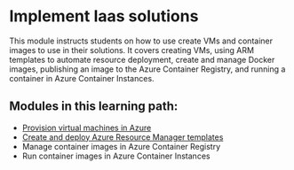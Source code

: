 # Implement Iaas solutions

This module instructs students on how to use create VMs and container images to use in their solutions. It covers creating VMs, using ARM templates to automate resource deployment, create and manage Docker images, publishing an image to the Azure Container Registry, and running a container in Azure Container Instances.

## Modules in this learning path:

* [Provision virtual machines in Azure](https://github.com/airan-tw/azure_training/blob/main/M1/Implement%20Iaas%20solutions/Provision_vm.md)
* [Create and deploy Azure Resource Manager templates](https://github.com/airan-tw/azure_training/blob/main/M1/Implement%20Iaas%20solutions/Create_arm.md)
* Manage container images in Azure Container Registry
* Run container images in Azure Container Instances
